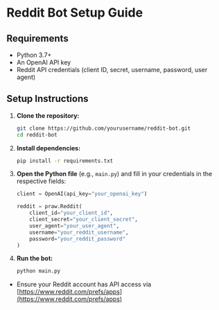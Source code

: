 # Reddit Bot Setup Guide
## Requirements

* Python 3.7+
* An OpenAI API key
* Reddit API credentials (client ID, secret, username, password, user agent)

## Setup Instructions

1. **Clone the repository:**

   ```bash
   git clone https://github.com/yourusername/reddit-bot.git
   cd reddit-bot
   ```

2. **Install dependencies:**

   ```bash
   pip install -r requirements.txt
   ```

3. **Open the Python file** (e.g., `main.py`) and fill in your credentials in the respective fields:

   ```python
   client = OpenAI(api_key="your_openai_key")

   reddit = praw.Reddit(
       client_id="your_client_id",
       client_secret="your_client_secret",
       user_agent="your_user_agent",
       username="your_reddit_username",
       password="your_reddit_password"
   )
   ```

4. **Run the bot:**

   ```bash
   python main.py
   ```


* Ensure your Reddit account has API access via [https://www.reddit.com/prefs/apps](https://www.reddit.com/prefs/apps)
